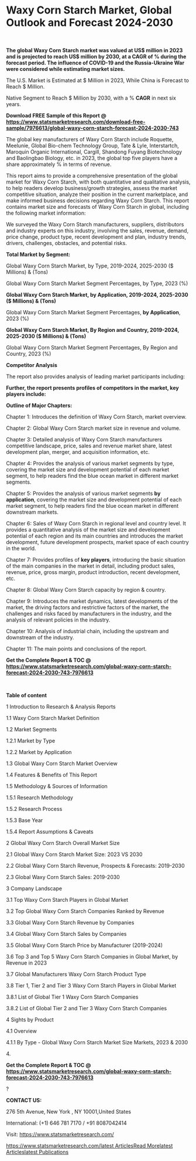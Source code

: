<h1>Waxy Corn Starch Market, Global Outlook and Forecast 2024-2030</h1><br/><p><strong>The global Waxy Corn Starch market was valued at US$ million in 2023 and is projected to reach US$ million by 2030, at a <strong>CAGR</strong> of % during the forecast period. The influence of COVID-19 and the Russia-Ukraine War were considered while estimating market sizes.</strong></p>
 
 
 
 <p>The U.S. Market is Estimated at $ Million in 2023, While China is Forecast to Reach $ Million.</p>
 
 
 
 <p>Native Segment to Reach $ Million by 2030, with a % <strong>CAGR</strong> in next six years.</p>
 
 
 
 <p><strong>Download FREE Sample of this Report @ <a href="https://www.statsmarketresearch.com/download-free-sample/7976613/global-waxy-corn-starch-forecast-2024-2030-743">https://www.statsmarketresearch.com/download-free-sample/7976613/global-waxy-corn-starch-forecast-2024-2030-743</a></strong></p>
 
 
 
 <p>The global key manufacturers of Waxy Corn Starch include Roquette, Meelunie, Global Bio-chem Technology Group, Tate & Lyle, Interstartch, Maroquin Organic International, Cargill, Shandong Fuyang Biotechnology and Baolingbao Biology, etc. in 2023, the global top five players have a share approximately % in terms of revenue.</p>
 
 
 
 <p>This report aims to provide a comprehensive presentation of the global market for Waxy Corn Starch, with both quantitative and qualitative analysis, to help readers develop business/growth strategies, assess the market competitive situation, analyze their position in the current marketplace, and make informed business decisions regarding Waxy Corn Starch. This report contains market size and forecasts of Waxy Corn Starch in global, including the following market information:</p>
 
 
 
 <p>We surveyed the Waxy Corn Starch manufacturers, suppliers, distributors and industry experts on this industry, involving the sales, revenue, demand, price change, product type, recent development and plan, industry trends, drivers, challenges, obstacles, and potential risks.</p>
 
 
 
 <p><strong>Total Market by Segment:</strong></p>
 
 
 
 <p>Global Waxy Corn Starch Market, by Type, 2019-2024, 2025-2030 ($ Millions) & (Tons)</p>
 
 
 
 <p>Global Waxy Corn Starch Market Segment Percentages, by Type, 2023 (%)</p>
 
 
 
 <p><strong>Global Waxy Corn Starch Market, <strong>by Application</strong>, 2019-2024, 2025-2030 ($ Millions) & (Tons)</strong></p>
 
 
 
 <p>Global Waxy Corn Starch Market Segment Percentages, <strong>by Application</strong>, 2023 (%)</p>
 
 
 
 <p><strong>Global Waxy Corn Starch Market, By Region and Country, 2019-2024, 2025-2030 ($ Millions) & (Tons)</strong></p>
 
 
 
 <p>Global Waxy Corn Starch Market Segment Percentages, By Region and Country, 2023 (%)</p>
 
 
 
 <p><strong>Competitor Analysis</strong></p>
 
 
 
 <p>The report also provides analysis of leading market participants including:</p>
 
 
 
 <p><strong>Further, the report presents profiles of competitors in the market, <strong>key players</strong> include:</strong></p>
 
 
 
 <p><strong>Outline of Major Chapters:</strong></p>
 
 
 
 <p>Chapter 1: Introduces the definition of Waxy Corn Starch, market overview.</p>
 
 
 
 <p>Chapter 2: Global Waxy Corn Starch market size in revenue and volume.</p>
 
 
 
 <p>Chapter 3: Detailed analysis of Waxy Corn Starch manufacturers competitive landscape, price, sales and revenue market share, latest development plan, merger, and acquisition information, etc.</p>
 
 
 
 <p>Chapter 4: Provides the analysis of various market segments by type, covering the market size and development potential of each market segment, to help readers find the blue ocean market in different market segments.</p>
 
 
 
 <p>Chapter 5: Provides the analysis of various market segments <strong>by application</strong>, covering the market size and development potential of each market segment, to help readers find the blue ocean market in different downstream markets.</p>
 
 
 
 <p>Chapter 6: Sales of Waxy Corn Starch in regional level and country level. It provides a quantitative analysis of the market size and development potential of each region and its main countries and introduces the market development, future development prospects, market space of each country in the world.</p>
 
 
 
 <p>Chapter 7: Provides profiles of <strong>key players</strong>, introducing the basic situation of the main companies in the market in detail, including product sales, revenue, price, gross margin, product introduction, recent development, etc.</p>
 
 
 
 <p>Chapter 8: Global Waxy Corn Starch capacity by region & country.</p>
 
 
 
 <p>Chapter 9: Introduces the market dynamics, latest developments of the market, the driving factors and restrictive factors of the market, the challenges and risks faced by manufacturers in the industry, and the analysis of relevant policies in the industry.</p>
 
 
 
 <p>Chapter 10: Analysis of industrial chain, including the upstream and downstream of the industry.</p>
 
 
 
 <p>Chapter 11: The main points and conclusions of the report.</p>
 
 
 
 <div><b>Get the Complete Report & TOC @ <a href="https://www.statsmarketresearch.com/global-waxy-corn-starch-forecast-2024-2030-743-7976613">https://www.statsmarketresearch.com/global-waxy-corn-starch-forecast-2024-2030-743-7976613</a></b></div>
 
 
 
 <p><br />
 
 <b>Table of content</b></p>
 
 
 
 <p>1 Introduction to Research & Analysis Reports<br />
 
 1.1 Waxy Corn Starch Market Definition<br />
 
 1.2 Market Segments<br />
 
 1.2.1 Market by Type<br />
 
 1.2.2 Market by Application<br />
 
 1.3 Global Waxy Corn Starch Market Overview<br />
 
 1.4 Features & Benefits of This Report<br />
 
 1.5 Methodology & Sources of Information<br />
 
 1.5.1 Research Methodology<br />
 
 1.5.2 Research Process<br />
 
 1.5.3 Base Year<br />
 
 1.5.4 Report Assumptions & Caveats<br />
 
 2 Global Waxy Corn Starch Overall Market Size<br />
 
 2.1 Global Waxy Corn Starch Market Size: 2023 VS 2030<br />
 
 2.2 Global Waxy Corn Starch Revenue, Prospects & Forecasts: 2019-2030<br />
 
 2.3 Global Waxy Corn Starch Sales: 2019-2030<br />
 
 3 Company Landscape<br />
 
 3.1 Top Waxy Corn Starch Players in Global Market<br />
 
 3.2 Top Global Waxy Corn Starch Companies Ranked by Revenue<br />
 
 3.3 Global Waxy Corn Starch Revenue by Companies<br />
 
 3.4 Global Waxy Corn Starch Sales by Companies<br />
 
 3.5 Global Waxy Corn Starch Price by Manufacturer (2019-2024)<br />
 
 3.6 Top 3 and Top 5 Waxy Corn Starch Companies in Global Market, by Revenue in 2023<br />
 
 3.7 Global Manufacturers Waxy Corn Starch Product Type<br />
 
 3.8 Tier 1, Tier 2 and Tier 3 Waxy Corn Starch Players in Global Market<br />
 
 3.8.1 List of Global Tier 1 Waxy Corn Starch Companies<br />
 
 3.8.2 List of Global Tier 2 and Tier 3 Waxy Corn Starch Companies<br />
 
 4 Sights by Product<br />
 
 4.1 Overview<br />
 
 4.1.1 By Type - Global Waxy Corn Starch Market Size Markets, 2023 & 2030<br />
 
 4.</p>
 
 
 
 <div><b>Get the Complete Report & TOC @ <a href="https://www.statsmarketresearch.com/global-waxy-corn-starch-forecast-2024-2030-743-7976613">https://www.statsmarketresearch.com/global-waxy-corn-starch-forecast-2024-2030-743-7976613</a></b></div>
 
 
 
 <p>? </p>
 
 
 
 <p><b>CONTACT US:</b><br />
 
 276 5th Avenue, New York , NY 10001,United States<br />
 
 International: (+1) 646 781 7170 / +91 8087042414<br />
 
 Visit: <a href="https://www.statsmarketresearch.com/">https://www.statsmarketresearch.com/</a><br />
 
 <a href="https://gyeongbokgung.com">https://www.statsmarketresearch.com/</a><a href="https://hallyeomaritime.com">latest Articles</a><a href="https://jingwansa.com">Read More</a><a href="https://nguoiviet.jp/">latest Articles</a><a href="https://www.intelmarketresearch.com/">latest Publications</a></p>